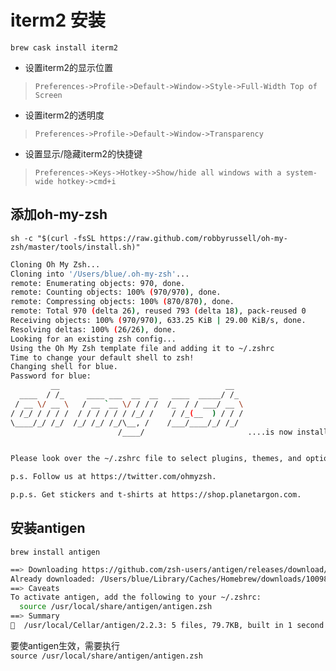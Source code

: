 # iterm2 安装

`brew cask install iterm2`

- 设置iterm2的显示位置

> `Preferences->Profile->Default->Window->Style->Full-Width Top of Screen`

- 设置iterm2的透明度  

> `Preferences->Profile->Default->Window->Transparency`

- 设置显示/隐藏iterm2的快捷键  

> `Preferences->Keys->Hotkey->Show/hide all windows with a system-wide hotkey->cmd+i`

## 添加oh-my-zsh

`sh -c "$(curl -fsSL https://raw.github.com/robbyrussell/oh-my-zsh/master/tools/install.sh)"`

```bash
Cloning Oh My Zsh...
Cloning into '/Users/blue/.oh-my-zsh'...
remote: Enumerating objects: 970, done.
remote: Counting objects: 100% (970/970), done.
remote: Compressing objects: 100% (870/870), done.
remote: Total 970 (delta 26), reused 793 (delta 18), pack-reused 0
Receiving objects: 100% (970/970), 633.25 KiB | 29.00 KiB/s, done.
Resolving deltas: 100% (26/26), done.
Looking for an existing zsh config...
Using the Oh My Zsh template file and adding it to ~/.zshrc
Time to change your default shell to zsh!
Changing shell for blue.
Password for blue:
         __                                     __
  ____  / /_     ____ ___  __  __   ____  _____/ /_
 / __ \/ __ \   / __ `__ \/ / / /  /_  / / ___/ __ \
/ /_/ / / / /  / / / / / / /_/ /    / /_(__  ) / / /
\____/_/ /_/  /_/ /_/ /_/\__, /    /___/____/_/ /_/
                        /____/                       ....is now installed!


Please look over the ~/.zshrc file to select plugins, themes, and options.

p.s. Follow us at https://twitter.com/ohmyzsh.

p.p.s. Get stickers and t-shirts at https://shop.planetargon.com.
```

## 安装antigen

`brew install antigen`

```bash
==> Downloading https://github.com/zsh-users/antigen/releases/download/v2.2.3/v2.2.3.tar.gz
Already downloaded: /Users/blue/Library/Caches/Homebrew/downloads/10098bb80b0c20c8e50edce8fabff39fc0a45c4ddd57c63964a9427204a213de--v2.2.3.tar.gz
==> Caveats
To activate antigen, add the following to your ~/.zshrc:
  source /usr/local/share/antigen/antigen.zsh
==> Summary
🍺  /usr/local/Cellar/antigen/2.2.3: 5 files, 79.7KB, built in 1 second
```

要使antigen生效，需要执行  
`source /usr/local/share/antigen/antigen.zsh`
